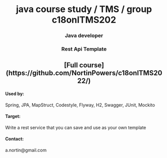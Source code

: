 <h1 align="center">java course study / TMS / group c18onlTMS202</h1>
<h3 align="center">Java developer</h3>
<h3 align="center">Rest Api Template</h3>

<h2 align="center">[Full course](https://github.com/NortinPowers/c18onlTMS2022/) </h2>

<h4>Used by:</h4>
<p>Spring, JPA, MapStruct, Codestyle, Flyway, H2, Swagger, JUnit, Mockito</p>

<h4>Target:</h4>
<p>Write a rest service that you can save and use as your own template</p>

<h4>Contact:</h4>
a.nortin@gmail.com